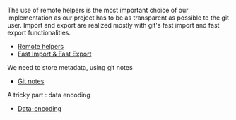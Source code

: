 The use of remote helpers is the most important choice of our implementation as our project has to be as transparent as possible to the git user. Import and export are realized mostly with git's fast import and fast export functionalities.

   * [Remote helpers](Remote-Helpers.md)
   * [Fast Import & Fast Export](Fast-Import-&-Fast-Export.md)

We need to store metadata, using git notes

   * [Git notes](Git-notes.md)

A tricky part : data encoding

   * [Data-encoding](Data-encoding.md)
